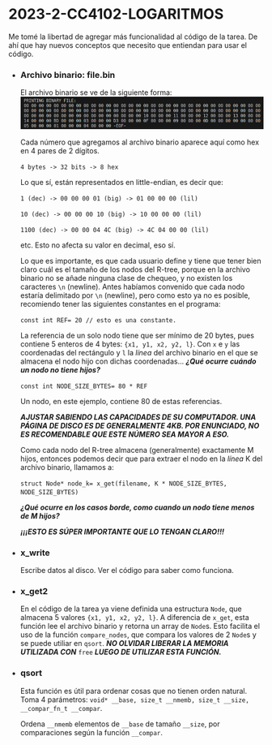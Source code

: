 # 2023-2-CC4102-LOGARITMOS

Me tomé la libertad de agregar más funcionalidad al código de la tarea. De ahí que hay nuevos conceptos que necesito que entiendan para usar el código.

+ ### Archivo binario: file.bin 
    El archivo binario se ve de la siguiente forma:
    ![How a binary file is shown](assets/binary_file_view.png)

    Cada número que agregamos al archivo binario aparece aquí como hex en 4 pares de 2 dígitos.

    ```4 bytes -> 32 bits -> 8 hex``` 
    
    Lo que sí, están representados en little-endian, es decir que:

    ```1 (dec) -> 00 00 00 01 (big) -> 01 00 00 00 (lil)```

    ```10 (dec) -> 00 00 00 10 (big) -> 10 00 00 00 (lil)```

    ```1100 (dec) -> 00 00 04 4C (big) -> 4C 04 00 00 (lil)```
    
    etc. Esto no afecta su valor en decimal, eso sí.

    Lo que es importante, es que cada usuario define y tiene que tener bien claro cuál es el tamaño de los nodos del R-tree, porque en la archivo binario no se añade ninguna clase de chequeo, y no existen los caracteres `\n` (newline). Antes habíamos convenido que cada nodo estaría delimitado por `\n` (newline), pero como esto ya no es posible, recomiendo tener las siguientes constantes en el programa:

    ```const int REF= 20 // esto es una constante.```
    
    La referencia de un solo nodo tiene que ser mínimo de 20 bytes, pues contiene 5 enteros de 4 bytes: `{x1, y1, x2, y2, l}`. Con `x` e `y` las coordenadas del rectángulo y `l` la *línea* del archivo binario en el que se almacena el nodo hijo con dichas coordenadas... ***¿Qué ocurre cuándo un nodo no tiene hijos?***
    
    ```const int NODE_SIZE_BYTES= 80 * REF```

    Un nodo, en este ejemplo, contiene 80 de estas referencias. 
    
    ***AJUSTAR SABIENDO LAS CAPACIDADES DE SU COMPUTADOR. UNA PÁGINA DE DISCO ES DE GENERALMENTE 4KB. POR ENUNCIADO, NO ES RECOMENDABLE QUE ESTE NÚMERO SEA MAYOR A ESO.*** 
    
    Como cada nodo del R-tree almacena (generalmente) exactamente M hijos, entonces podemos decir que para extraer el nodo en la *línea* K del archivo binario, llamamos a:
    
    ```struct Node* node_k= x_get(filename, K * NODE_SIZE_BYTES, NODE_SIZE_BYTES)```

    ***¿Qué ocurre en los casos borde, como cuando un nodo tiene menos de M hijos?***

    ***¡¡¡ESTO ES SÚPER IMPORTANTE QUE LO TENGAN CLARO!!!***

+ ### x_write
    Escribe datos al disco. Ver el código para saber como funciona.

+ ### x_get2
    En el código de la tarea ya viene definida una estructura `Node`, que almacena 5 valores `{x1, y1, x2, y2, l}`. A diferencia de `x_get`, esta función lee el archivo binario y retorna un array de `Node`s. Esto facilita el uso de la función `compare_nodes`, que compara los valores de 2 `Node`s y se puede utiliar en `qsort`. ***NO OLVIDAR LIBERAR LA MEMORIA UTILIZADA CON*** `free` ***LUEGO DE UTILIZAR ESTA FUNCIÓN.***

+ ### qsort
    Esta función es útil para ordenar cosas que no tienen orden natural. Toma 4 parámetros: ```void* __base, size_t __nmemb, size_t __size, __compar_fn_t __compar```. 
    
    Ordena `__nmemb` elementos de `__base` de tamaño `__size`, por comparaciones según la función `__compar`.